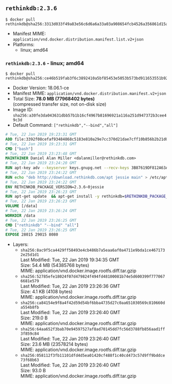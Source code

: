 ## `rethinkdb:2.3.6`

```console
$ docker pull rethinkdb@sha256:3313d033f49a83e56c6d6a6a33a03a908654fcb4526a356861d15afa078c7960
```

-	Manifest MIME: `application/vnd.docker.distribution.manifest.list.v2+json`
-	Platforms:
	-	linux; amd64

### `rethinkdb:2.3.6` - linux; amd64

```console
$ docker pull rethinkdb@sha256:ce46b519fab3f6c3892410a5bf85453e5053b573bd911653551b928c9c9d089d
```

-	Docker Version: 18.06.1-ce
-	Manifest MIME: `application/vnd.docker.distribution.manifest.v2+json`
-	Total Size: **78.0 MB (77968402 bytes)**  
	(compressed transfer size, not on-disk size)
-	Image ID: `sha256:a30fe3da043631dbb57b1b16cf4967b81696921a116a251d947372b3cee49c3d`
-	Default Command: `["rethinkdb","--bind","all"]`

```dockerfile
# Tue, 22 Jan 2019 19:23:31 GMT
ADD file:3392f08cefaf93484868c5183e810a29e7cc370d21dae7cff10b856b2b21d072 in / 
# Tue, 22 Jan 2019 19:23:31 GMT
CMD ["bash"]
# Tue, 22 Jan 2019 23:23:48 GMT
MAINTAINER Daniel Alan Miller <dalanmiller@rethinkdb.com>
# Tue, 22 Jan 2019 23:24:20 GMT
RUN apt-key adv --keyserver keys.gnupg.net --recv-keys 3B87619DF812A63A8C1005C30742918E5C8DA04A
# Tue, 22 Jan 2019 23:24:22 GMT
RUN echo "deb http://download.rethinkdb.com/apt jessie main" > /etc/apt/sources.list.d/rethinkdb.list
# Tue, 22 Jan 2019 23:24:22 GMT
ENV RETHINKDB_PACKAGE_VERSION=2.3.6~0jessie
# Tue, 22 Jan 2019 23:26:23 GMT
RUN apt-get update 	&& apt-get install -y rethinkdb=$RETHINKDB_PACKAGE_VERSION 	&& rm -rf /var/lib/apt/lists/*
# Tue, 22 Jan 2019 23:26:23 GMT
VOLUME [/data]
# Tue, 22 Jan 2019 23:26:24 GMT
WORKDIR /data
# Tue, 22 Jan 2019 23:26:25 GMT
CMD ["rethinkdb" "--bind" "all"]
# Tue, 22 Jan 2019 23:26:25 GMT
EXPOSE 28015 29015 8080
```

-	Layers:
	-	`sha256:8ac9f5ca4429ff58493e4cb486b7a5eaa6af0a4711e9bda1ce4671732e25d1d1`  
		Last Modified: Tue, 22 Jan 2019 19:34:35 GMT  
		Size: 54.4 MB (54385768 bytes)  
		MIME: application/vnd.docker.image.rootfs.diff.tar.gzip
	-	`sha256:52785efe18024f07d479824f494fd48100081b74e5d600399f7770676681e579`  
		Last Modified: Tue, 22 Jan 2019 23:26:36 GMT  
		Size: 4.1 KB (4108 bytes)  
		MIME: application/vnd.docker.image.rootfs.diff.tar.gzip
	-	`sha256:ca84154e9f8a4f42d59d54bf6bba4735d27c0aa651030569c810660da554b8fb`  
		Last Modified: Tue, 22 Jan 2019 23:26:40 GMT  
		Size: 219.0 B  
		MIME: application/vnd.docker.image.rootfs.diff.tar.gzip
	-	`sha256:64aa652f3bab70e94597527af8ad70145dd7fc56d3788fb856aad1ff3f859c84`  
		Last Modified: Tue, 22 Jan 2019 23:26:40 GMT  
		Size: 23.6 MB (23578214 bytes)  
		MIME: application/vnd.docker.image.rootfs.diff.tar.gzip
	-	`sha256:058112f3fb11101dfd4d5ea01420cf488f1c40cd473c57d9ff9bddce73f68b63`  
		Last Modified: Tue, 22 Jan 2019 23:26:40 GMT  
		Size: 93.0 B  
		MIME: application/vnd.docker.image.rootfs.diff.tar.gzip
